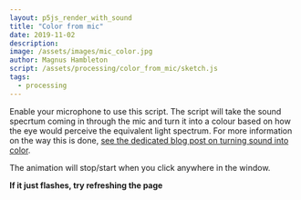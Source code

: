 ```yaml
---
layout: p5js_render_with_sound
title: "Color from mic"
date: 2019-11-02
description: 
image: /assets/images/mic_color.jpg
author: Magnus Hambleton
script: /assets/processing/color_from_mic/sketch.js
tags: 
  - processing
---
```

Enable your microphone to use this script. The script will take the sound specrtum coming in through the mic
and turn it into a colour based on how the eye would perceive the equivalent light spectrum. For more information
on the way this is done, [see the dedicated blog post on turning sound into color](https://analogmantra.com/most-things-sound-blue-green-4af988ea8f85).

The animation will stop/start when you click anywhere in the window. 

**If it just flashes, try refreshing the page**

